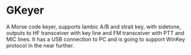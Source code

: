 GKeyer
======

A Morse code keyer, supports Iambic A/B and strait key, with sidetone, outputs to HF transceiver with key line and FM transceiver with PTT and MIC lines. It has a USB connection to PC and is going to support WinKey protocol in the near further.
